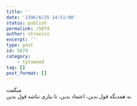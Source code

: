 ```yaml
---
title: ''
date: '1396/6/25 14:51:00'
status: publish
permalink: /5874
author: straxico
excerpt: ''
type: post
id: 5874
category:
    - tytomood
tag: []
post_format: []
---
```

میگفت  
به همدیگه قول ندین، اعتماد بدین، تا نیازی نباشه قول بدین